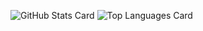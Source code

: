 ![GitHub Stats Card](https://github-readme-stats.vercel.app/api?username=slablove) 
![Top Languages Card](https://github-readme-stats.vercel.app/api/top-langs/?username=slablove)
